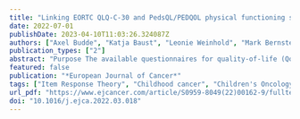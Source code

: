 ```yaml
---
title: "Linking EORTC QLQ-C-30 and PedsQL/PEDQOL physical functioning scores in patients with osteosarcoma"
date: 2022-07-01
publishDate: 2023-04-10T11:03:26.324087Z
authors: ["Axel Budde", "Katja Baust", "Leonie Weinhold", "Mark Bernstein", "Stefan Bielack", "Catharina Dhooge", "Lars Hjorth", "Katherine A. Janeway", "Meriel Jenney", "Mark D. Krailo", "Neyssa Marina", "Rajaram Nagarajan", "Sigbjørn Smeland", "Matthew R. Sydes", "Patricia De Vos", "Jeremy Whelan", "Andreas Wiener", "Gabriele Calaminus", "Matthias Schmid"]
publication_types: ["2"]
abstract: "Purpose The available questionnaires for quality-of-life (QoL) assessments are age-group specific, limiting comparability and impeding longitudinal analyses. The comparability of measurements, however, is a necessary condition for gaining scientific evidence. To overcome this problem, we assessed the viability of harmonising data from paediatric and adult patient-reported outcome (PRO) measures. Method To this end, we linked physical functioning scores from the Paediatric Quality of Life Inventory (PedsQL) and the Paediatric Quality of Life Questionnaire (PEDQOL) to the European Organisation for Research and Treatment of Cancer Core Questionnaire (EORTC QLQ-C30) for adults. Samples from the EURAMOS-1 QoL sub-study of 75 (PedsQL) and 112 (PEDQOL) adolescent osteosarcoma patients were concurrently administered both paediatric and adult questionnaires on 98 (PedsQL) and 156 (PEDQOL) occasions. We identified corresponding scores using the single-group equipercentile linking method. Results Linked physical functioning scores showed sufficient concordance to the EORTC QLQ-C30: Lin's ρ = 0.74 (PedsQL) and Lin's ρ = 0.64 (PEDQOL). Conclusion Score linking provides clinicians and researchers with a common metric for assessing QoL with PRO measures across the entire lifespan of patients."
featured: false
publication: "*European Journal of Cancer*"
tags: ["Item Response Theory", "Childhood cancer", "Children's Oncology Group", "COG", "Cooperative Osteosarcoma Group", "COSS", "EOI", "EORTC QLQ-C30", "EURAMOS-1", "EUropean AMerican Osteosarcoma Study-1", "European Organisation for Research and Treatment of Cancer Core Questionnaire", "European Osteosarcoma Intergroup", "FACT-G", "Functional Assessment of Cancer Therapy - General", "IRT", "Limit of Agreement", "LOA", "Paediatric Quality of Life Inventory", "Paediatric quality of life inventory (PedsQL)", "Paediatric Quality Of Life Questionnaire", "Paediatric quality of life questionnaire (PEDQOL)", "Patient-Reported Outcome", "Patient-reported outcome (PRO)", "Patient-Reported Outcomes Measurement Information System", "PEDQOL", "PedsQL", "Physical functioning quality-of-life (QoL)", "PRO", "PROMIS", "QoL", "Quality-of-Life", "Scandinavian Sarcoma Group", "Score linking", "SSG"]
url_pdf: "https://www.ejcancer.com/article/S0959-8049(22)00162-9/fulltext"
doi: "10.1016/j.ejca.2022.03.018"
---
```


